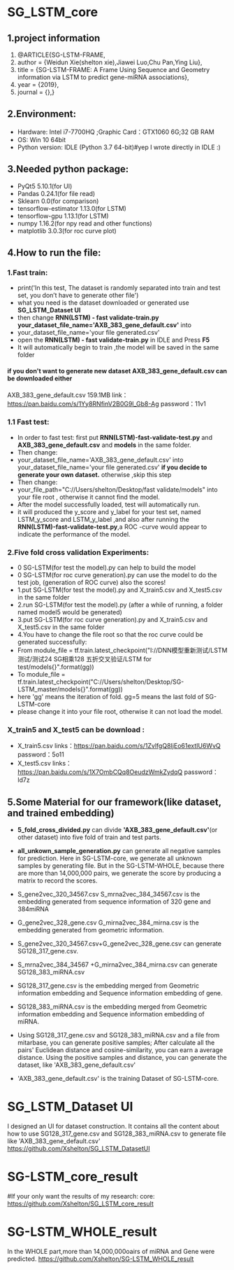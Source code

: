 # SG_LSTM_core
## 1.project information 
1. @ARTICLE{SG-LSTM-FRAME,
2. author = {Weidun Xie(shelton xie),Jiawei Luo,Chu Pan,Ying Liu},  
3. title = {SG-LSTM-FRAME: A Frame Using Sequence and Geometry information via LSTM to predict gene-miRNA associations},
4. year = {2019},  
5. journal = {},}  

## 2.Environment: 
- Hardware: Intel i7-7700HQ ;Graphic Card：GTX1060 6G;32 GB RAM
- OS: Win 10 64bit
- Python version: IDLE (Python 3.7 64-bit)#yep I wrote directly in IDLE :)
## 3.Needed python package: 
- PyQt5                5.10.1(for UI)
- Pandas               0.24.1(for file read)
- Sklearn              0.0(for comparison)
- tensorflow-estimator 1.13.0(for LSTM)
- tensorflow-gpu       1.13.1(for LSTM)
- numpy                1.16.2(for npy read and other functions)
- matplotlib           3.0.3(for roc curve plot)


## 4.How to run the file:
### 1.Fast train:
-  print('In this test, The dataset is randomly separated into train and test set, you don’t have to generate other file')
-  what you need is the dataset downloaded or generated use **SG_LSTM_Dataset UI**
-  then change **RNN(LSTM) - fast validate-train.py**  **your_dataset_file_name='AXB_383_gene_default.csv'** into 
-  your_dataset_file_name='your file generated.csv'
-  open the **RNN(LSTM) - fast validate-train.py** in IDLE and Press **F5**
-  It will automatically begin to train ,the model will be saved in the same folder
#### if you don't want to generate new dataset AXB_383_gene_default.csv can be downloaded either 
AXB_383_gene_default.csv 159.1MB 
link：https://pan.baidu.com/s/1Yy8RNfinV2B0G9l_Gb8-Ag  password：11v1 
### 1.1 Fast test:
- In order to fast test: first put **RNN(LSTM)-fast-validate-test.py** and **AXB_383_gene_default.csv** and **models** in the same folder.
-  Then change:
-  your_dataset_file_name='AXB_383_gene_default.csv' into your_dataset_file_name='your file generated.csv' **if you decide to generate your own dataset.** otherwise ,skip this step
-  Then change:
-  your_file_path="C://Users/shelton/Desktop/fast validate/models"  into your file root , otherwise it cannot find the model.
-  After the model successfully loaded, test will automatically run. 
-  it will produced the y_score and y_label for your test set, named LSTM_y_score and LSTM_y_label ,and also after running the **RNN(LSTM)-fast-validate-test.py**,a ROC -curve would appear to indicate the performance of the model.


### 2.Five fold cross validation Experiments:
- 0 SG-LSTM(for test the model).py can help to build the model
- 0 SG-LSTM(for roc curve generation).py can use the model to do the test job, (generation of ROC curve)
also the scores!
- 1.put SG-LSTM(for test the model).py and X_train5.csv and X_test5.csv in the same folder
- 2.run SG-LSTM(for test the model).py (after a while of running, a folder named model5 would be generated)
- 3.put SG-LSTM(for roc curve generation).py and X_train5.csv and X_test5.csv in the same folder
- 4.You have to change the file root so that the roc curve could be generated successfully:
- From module_file = tf.train.latest_checkpoint("I://DNN模型重新测试/LSTM测试/测试24 SG相乘128 五折交叉验证/LSTM for test/models{}".format(gg))
- To module_file = tf.train.latest_checkpoint("C://Users/shelton/Desktop/SG-LSTM_master/models{}".format(gg))
- here 'gg' means the iteration of fold. gg=5 means the last fold of SG-LSTM-core
- please change it into your file root, otherwise it can not load the model.
 
 ### X_train5 and X_test5 can be download :
- X_train5.csv
 links：https://pan.baidu.com/s/1ZvlfgQ8IjEo61extIU6WvQ 
 password：5o11 
- X_test5.csv
links：https://pan.baidu.com/s/1X7OmbCQq8OeudzWmkZydqQ 
password：ld7z 

 ## 5.Some Material for our framework(like dataset, and trained embedding)
 - **5_fold_cross_divided.py** can divide **'AXB_383_gene_default.csv'**(or other dataset) into five fold of train and test parts.
 - **all_unkown_sample_generation.py** can generate all negative samples for prediction. Here in SG-LSTM-core, we generate all unknown samples by generating file. But in the SG-LSTM-WHOLE, because there are more than 14,000,000 pairs, we generate the score by producing a matrix to record the scores.
 
- S_gene2vec_320_34567.csv S_mrna2vec_384_34567.csv is the embedding generated from sequence information of 320 gene and 384miRNA
- G_gene2vec_328_gene.csv G_mirna2vec_384_mirna.csv is the embedding generated from geometric information.

- S_gene2vec_320_34567.csv+G_gene2vec_328_gene.csv can generate SG128_317_gene.csv.
- S_mrna2vec_384_34567 +G_mirna2vec_384_mirna.csv can generate SG128_383_miRNA.csv

- SG128_317_gene.csv is the embedding merged from Geometric information embedding and Sequence information embedding of gene.
- SG128_383_miRNA.csv is the embedding merged from Geometric information embedding and Sequence information embedding of miRNA.

- Using SG128_317_gene.csv and SG128_383_miRNA.csv and a file from mitarbase, you can generate positive samples;
After calculate all the pairs' Euclidean distance and cosine-similarity, you can earn a average distance. Using the positive samples and distance, you can generate the dataset, like 'AXB_383_gene_default.csv'

- 'AXB_383_gene_default.csv' is the training Dataset of SG-LSTM-core.


<p>
  
# SG_LSTM_Dataset UI 
I designed an UI for dataset construction. It contains all the content about how to use SG128_317_gene.csv and SG128_383_miRNA.csv to generate file like  'AXB_383_gene_default.csv'
https://github.com/Xshelton/SG_LSTM_DatasetUI

<p>
 
 # SG-LSTM_core_result
 #If your only want the results of my research:
 core: https://github.com/Xshelton/SG_LSTM_core_result
 
 <p>
 
  # SG-LSTM_WHOLE_result
  In the WHOLE part,more than 14,000,000oairs of miRNA and Gene were predicted.
 https://github.com/Xshelton/SG-LSTM_WHOLE_result
